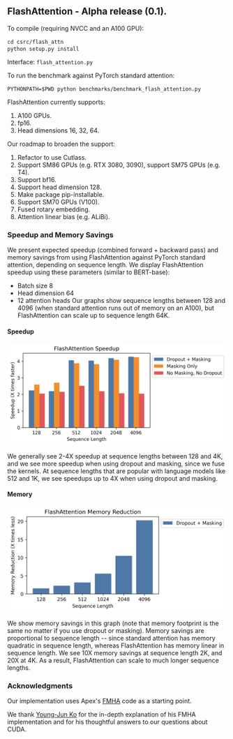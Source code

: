 ## FlashAttention - Alpha release (0.1).

To compile (requiring NVCC and an A100 GPU):
```
cd csrc/flash_attn
python setup.py install
```

Interface: `flash_attention.py`

To run the benchmark against PyTorch standard attention: 
```
PYTHONPATH=$PWD python benchmarks/benchmark_flash_attention.py
```

FlashAttention currently supports:
1. A100 GPUs.
2. fp16.
3. Head dimensions 16, 32, 64.

Our roadmap to broaden the support:
1. Refactor to use Cutlass.
2. Support SM86 GPUs (e.g. RTX 3080, 3090), support SM75 GPUs (e.g. T4).
3. Support bf16.
4. Support head dimension 128.
5. Make package pip-installable.
6. Support SM70 GPUs (V100).
7. Fused rotary embedding.
8. Attention linear bias (e.g. ALiBi).

### Speedup and Memory Savings

We present expected speedup (combined forward + backward pass) and memory savings from using FlashAttention against PyTorch standard attention, depending on sequence length.
We display FlashAttention speedup using these parameters (similar to BERT-base):
* Batch size 8
* Head dimension 64
* 12 attention heads
Our graphs show sequence lengths between 128 and 4096 (when standard attention runs out of memory on an A100), but FlashAttention can scale up to sequence length 64K.

#### Speedup

![FlashAttention speedup](images/flashattn_speedup.png)

We generally see 2-4X speedup at sequence lengths between 128 and 4K, and we see more speedup when using dropout and masking, since we fuse the kernels.
At sequence lengths that are popular with language models like 512 and 1K, we see speedups up to 4X when using dropout and masking.

#### Memory

![FlashAttention memory](images/flashattn_memory.png)

We show memory savings in this graph (note that memory footprint is the same no matter if you use dropout or masking).
Memory savings are proportional to sequence length -- since standard attention has memory quadratic in sequence length, whereas FlashAttention has memory linear in sequence length.
We see 10X memory savings at sequence length 2K, and 20X at 4K.
As a result, FlashAttention can scale to much longer sequence lengths.

### Acknowledgments
Our implementation uses Apex's
[FMHA](https://github.com/NVIDIA/apex/tree/master/apex/contrib/csrc/fmha) code
as a starting point.

We thank [Young-Jun Ko](https://yjk21.github.io/) for the in-depth explanation of his FMHA implementation
and for his thoughtful answers to our questions about CUDA.
